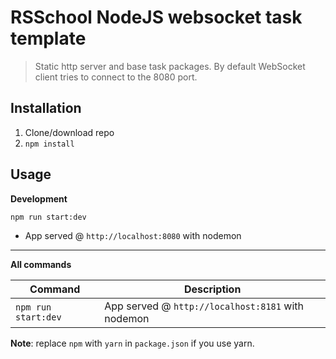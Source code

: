 # RSSchool NodeJS websocket task template
> Static http server and base task packages. 
> By default WebSocket client tries to connect to the 8080 port.

## Installation
1. Clone/download repo
2. `npm install`

## Usage
**Development**

`npm run start:dev`

* App served @ `http://localhost:8080` with nodemon

---

**All commands**

Command | Description
--- | ---
`npm run start:dev` | App served @ `http://localhost:8181` with nodemon

**Note**: replace `npm` with `yarn` in `package.json` if you use yarn.
